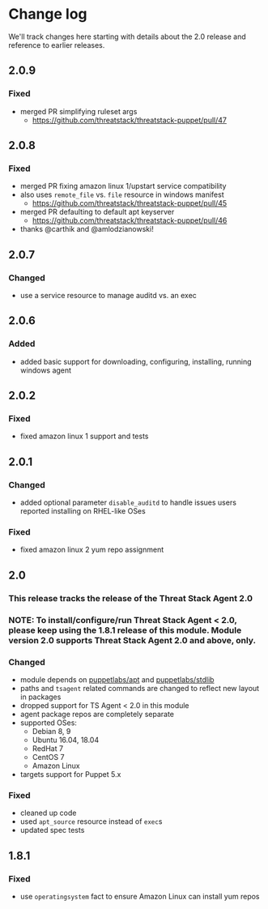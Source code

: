 # Change log

We'll track changes here starting with details about the 2.0 release and reference to earlier releases.

## 2.0.9
### Fixed
- merged PR simplifying ruleset args
  - https://github.com/threatstack/threatstack-puppet/pull/47

## 2.0.8
### Fixed
- merged PR fixing amazon linux 1/upstart service compatibility
- also uses `remote_file` vs. `file` resource in windows manifest
  - https://github.com/threatstack/threatstack-puppet/pull/45
- merged PR defaulting to default apt keyserver
  - https://github.com/threatstack/threatstack-puppet/pull/46
- thanks @carthik and @amlodzianowski!

## 2.0.7
### Changed
- use a service resource to manage auditd vs. an exec

## 2.0.6
### Added
- added basic support for downloading, configuring, installing, running windows agent

## 2.0.2
### Fixed
- fixed amazon linux 1 support and tests

## 2.0.1
### Changed
- added optional parameter `disable_auditd` to handle issues users reported installing on RHEL-like OSes

### Fixed
- fixed amazon linux 2 yum repo assignment

## 2.0
### This release tracks the release of the Threat Stack Agent 2.0

### NOTE: To install/configure/run Threat Stack Agent < 2.0, please keep using the 1.8.1 release of this module. Module version 2.0 supports Threat Stack Agent 2.0 and above, only.

### Changed
- module depends on [puppetlabs/apt](https://github.com/puppetlabs/puppetlabs-apt) and [puppetlabs/stdlib](https://github.com/puppetlabs/puppetlabs-stdlib)
- paths and `tsagent` related commands are changed to reflect new layout in packages
- dropped support for TS Agent < 2.0 in this module
- agent package repos are completely separate
- supported OSes:
  - Debian 8, 9
  - Ubuntu 16.04, 18.04
  - RedHat 7
  - CentOS 7
  - Amazon Linux
- targets support for Puppet 5.x


### Fixed
- cleaned up code
- used `apt_source` resource instead of `exec`s
- updated spec tests

## 1.8.1

### Fixed
- use `operatingsystem` fact to ensure Amazon Linux can install yum repos

